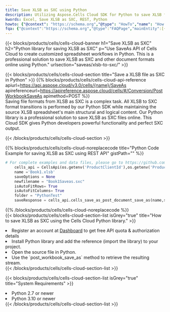 ```yaml
---
title: Save XLSB as SXC using Python 
description: Utilizing Aspose.Cells Cloud SDK for Python to save XLSB format file as SXC format file. 
kwords: Excel, Save XLSB as SXC, REST, Python
howto: {"@context": "https://schema.org","@type": "HowTo","name": "How to save XLSB as SXC using the Cells Cloud Python library.","description": "How to save XLSB as SXC using the Cells Cloud Python library.","image": {"@type": "ImageObject"},"url": "/python/saveas/xlsb-to-sxc/","step": [{ "@type": "HowToStep","name": "How to save XLSB as SXC using the Cells Cloud Python library. step 1", "image": {"@type": "ImageObject",},"url": "/python/saveas/xlsb-to-sxc/","text": "Register an account at <a href='https://dashboard.aspose.cloud/'>Dashboard</a> to get free API quota & authorization details",},{ "@type": "HowToStep","name": "How to save XLSB as SXC using the Cells Cloud Python library. step 1", "image": {"@type": "ImageObject",},"url": "/python/saveas/xlsb-to-sxc/","text": "Install Python library and add the reference (import the library) to your project.",},{ "@type": "HowToStep","name": "How to save XLSB as SXC using the Cells Cloud Python library. step 1", "image": {"@type": "ImageObject",},"url": "/python/saveas/xlsb-to-sxc/","text": "Open the source file in Python.",},{ "@type": "HowToStep","name": "How to save XLSB as SXC using the Cells Cloud Python library. step 1", "image": {"@type": "ImageObject",},"url": "/python/saveas/xlsb-to-sxc/","text": "Use the `post_workbook_save_as` method to retrieve the resulting stream.",}, ],"supply": {"@type": "HowToSupply","name": "document"},"tool": [{"@type": "HowToTool","name": "PyCharm, Visual Studio Code, Sublime, Eclipse"},{"@type": "HowToTool","name": "Aspose Cells"}],"totalTime": "PT6M"}
fqa: {"@context":"https://schema.org","@type":"FAQPage","mainEntity":[{"@type":"Question","name":"Why save file as other formats file in C# using REST API?","acceptedAnswer":{"@type":"Answer","text":"Documents are encoded in many ways, and some files may be incompatible with the software you use. To open and read such files, just save them as appropriate file formats.<br/><ol><li>Install .NET SDK and add the reference (import the library) to your project.</li><li>Open the source file in C# using REST API.</li><li>Call the PostWorkbookSaveAsRequest() method, passing an output filename with required extension.</li><li>Get the result of save as a separate file.</li></ol>"}},{"@type":"Question","name":"What file formats can I save as with your C# library?","acceptedAnswer":{"@type":"Answer","text":"We support a variety of file formats for conversion using .NET library, including XLSX, Excel, xls , PDF, CSV, HTML, Markdown, XML, PNG, JPG, TIFF, Json, TXT and many more."}},{"@type":"Question","name":"What is the maximum allowed file size for conversion using this .NET library?","acceptedAnswer":{"@type":"Answer","text":"There are no file size limits for format conversions using .NET library."}}]}
---
```



{{< blocks/products/cells/cells-cloud-banner h1="Save XLSB as SXC" h2="Python library for saving XLSB as SXC" p="Use SaveAs API of Cells Cloud to create customized spreadsheet workflows in Python. This is a professional solution to save XLSB as SXC and other document formats online using Python." urlsection="saveas/xlsb-to-sxc/" >}}

{{< blocks/products/cells/cells-cloud-section  title="Save a XLSB file as SXC in Python" >}}
{{% blocks/products/cells/cells-cloud-api-reference  apiurl=https://api.aspose.cloud/v3.0/cells/{name}/SaveAs  apireferenceurl=https://apireference.aspose.cloud/cells/#/Conversion/PostWorkbookSaveAs  apimethod=POST %}}
<br/>
Saving file formats from XLSB as SXC is a complex task. All XLSB to SXC format transitions is performed by our Python SDK while maintaining the source XLSB spreadsheet's main structural and logical content. Our Python library is a professional solution to save XLSB as SXC files online. This Cloud SDK gives Python developers powerful functionality and perfect SXC output.

{{< /blocks/products/cells/cells-cloud-section >}}

{{% blocks/products/cells/cells-cloud-noreplacecode title="Python Code Example for saving XLSB as SXC using REST API" gistPath="" %}}
  
```python
# For complete examples and data files, please go to https://github.com/aspose-cells-cloud/aspose-cells-cloud-python/
    cells_api = CellsApi(os.getenv('ProductClientId'),os.getenv('ProductClientSecret'))
    name ='Book1.xlsb'    
    saveOptions = None
    newfilename = "Book1Saveas.sxc"
    isAutoFitRows= True
    isAutoFitColumns= True
    folder = "PythonTest"
    saveResponse = cells_api.cells_save_as_post_document_save_as(name,save_options=saveOptions, newfilename=(folder +'/' + newfilename),folder=folder)
```
  
{{% /blocks/products/cells/cells-cloud-noreplacecode  %}}
<br/>
{{< blocks/products/cells/cells-cloud-section-list isGrey="true"  title="How to save XLSB as SXC using the Cells Cloud Python library." >}}
<li>Register an account at <a href="https://dashboard.aspose.cloud/">Dashboard</a> to get free API quota & authorization details</li>
<li>Install Python library and add the reference (import the library) to your project.</li>
<li>Open the source file in Python.</li>
<li>Use the `post_workbook_save_as` method to retrieve the resulting stream.</li>
{{< /blocks/products/cells/cells-cloud-section-list >}}

{{< blocks/products/cells/cells-cloud-section-list isGrey="true"  title="System Requirements" >}}
<li>Python 2.7 or newer</li>
<li>Python 3.10 or newer</li>
{{< /blocks/products/cells/cells-cloud-section-list >}}
